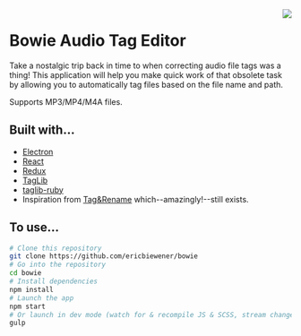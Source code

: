<img src="http://i.imgur.com/UYWIuwU.png" style="float:right" />
<div>
  <h1>Bowie Audio Tag Editor</h1>
  <p>Take a nostalgic trip back in time to when correcting audio file tags was a thing! This application will help you make quick work of that obsolete task by allowing you to automatically tag files based on the file name and path.</p>
  <p>Supports MP3/MP4/M4A files.</p>
</div>

## Built with...
- [Electron](http://electron.atom.io/)
- [React](https://facebook.github.io/react/)
- [Redux](http://redux.js.org/)
- [TagLib](http://taglib.github.io/)
- [taglib-ruby](https://robinst.github.io/taglib-ruby/)
- Inspiration from [Tag&Rename](http://www.softpointer.com/tr.htm) which--amazingly!--still exists.

## To use...

```bash
# Clone this repository
git clone https://github.com/ericbiewener/bowie
# Go into the repository
cd bowie
# Install dependencies
npm install
# Launch the app
npm start
# Or launch in dev mode (watch for & recompile JS & SCSS, stream changes via BrowserSync)
gulp
```
